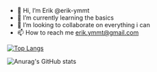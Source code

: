 - 👋 Hi, I’m Erik @erik-ymmt
- 🌱 I’m currently learning the basics
- 💞️ I’m looking to collaborate on everything i can
- 📫 How to reach me erik.ymmt@gmail.com

[![Top Langs](https://github-readme-stats.vercel.app/api/top-langs/?username=erik-ymmt&show_icons=true&theme=dracula)](https://github.com/anuraghazra/github-readme-stats)

![Anurag's GitHub stats](https://github-readme-stats.vercel.app/api?username=erik-ymmt&show_icons=true&theme=dracula)

